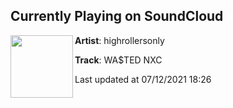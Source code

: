 ## Currently Playing on SoundCloud

[<img align="left" width="100" src="https://i1.sndcdn.com/artworks-WfbEnEnUtNzKtnvP-fiSXWQ-t500x500.jpg">](https://soundcloud.com/highrollersonly/wated-loud-luxury-nxc)

**Artist**: highrollersonly 

**Track**: WA$TED NXC

Last updated at 07/12/2021 18:26

